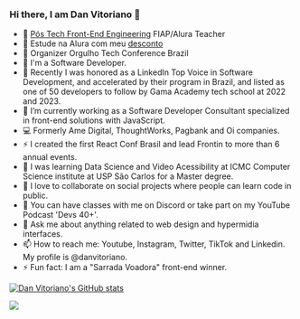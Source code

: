 ### Hi there, I am Dan Vitoriano 👋

- 🩷 [Pós Tech Front-End Engineering](https://postech.fiap.com.br/curso/front-end-engineering/) FIAP/Alura Teacher
- 💙 Estude na Alura com meu [desconto](https://postech.fiap.com.br/curso/front-end-engineering/)
- 🌈 Organizer Orgulho Tech Conference Brazil
- :rocket: I'm a Software Developer.
- 🥇 Recently I was honored as a LinkedIn Top Voice in Software Development, and accelerated by their program in Brazil, and listed as one of 50 developers to follow by Gama Academy tech school at 2022 and 2023.
- 🔭 I’m currently working as a Software Developer Consultant specialized in front-end solutions with JavaScript.
- 💻 Formerly Ame Digital, ThoughtWorks, Pagbank and Oi companies.
- ⚡️ I created the first React Conf Brasil and lead Frontin to more than 6 annual events.
- 🌱 I was learning Data Science and Video Acessibility at ICMC Computer Science institute at USP São Carlos for a Master degree.
- 👯 I love to collaborate on social projects where people can learn code in public.
- 📖 You can have classes with me on Discord or take part on my YouTube Podcast 'Devs 40+'.
- 💬 Ask me about anything related to web design and hypermidia interfaces.
- 📫 How to reach me: Youtube, Instagram, Twitter, TikTok and Linkedin. My profile is @danvitoriano.
- ⚡ Fun fact: I am a "Sarrada Voadora" front-end winner.

[![Dan Vitoriano's GitHub stats](https://github-readme-stats.vercel.app/api?username=danvitoriano&show_icons=true)](https://github.com/danvitoriano/github-readme-stats)

<a href="https://github.com/danvitoriano/github-readme-stats"><img align="center" src="https://github-readme-stats.vercel.app/api/top-langs/?username=danvitoriano&langs_count=6" /></a>
